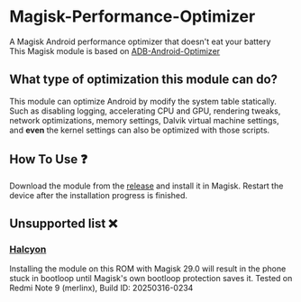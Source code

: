 # Magisk-Performance-Optimizer
A Magisk Android performance optimizer that doesn't eat your battery\
This Magisk module is based on [ADB-Android-Optimizer](https://github.com/SchneeSchmitt/ADB-Android-Optimizer)

## What type of optimization this module can do?
This module can optimize Android by modify the system table statically. Such as disabling logging, accelerating CPU and GPU, rendering tweaks, network optimizations, memory settings, Dalvik virtual machine settings, and **even** the kernel settings can also be optimized with those scripts. 

## How To Use ❓
Download the module from the [release](https://github.com/SchneeSchmitt/Magisk-Performance-Optimizer/releases/tag/Release) and install it in Magisk. Restart the device after the installation progress is finished.

## Unsupported list ❌
### [Halcyon](https://hlcyn.co/)
Installing the module on this ROM with Magisk 29.0 will result in the phone stuck in bootloop until Magisk's own bootloop protection saves it. Tested on Redmi Note 9 (merlinx), Build ID: 20250316-0234
